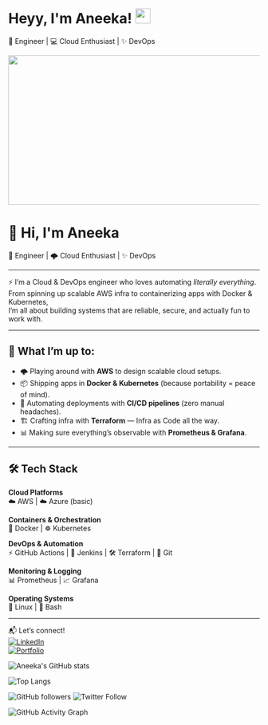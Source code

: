 # Heyy, I'm Aneeka! <img src="https://media.giphy.com/media/hvRJCLFzcasrR4ia7z/giphy.gif" width="30px">
🚀 Engineer | 💻 Cloud Enthusiast | ✨ DevOps 

<img src="https://media2.giphy.com/media/v1.Y2lkPTc5MGI3NjExaHNpZnpiempxdzlsYjE1YzJzZzZ3a2F1MGFuZ2xuZWc4cXl1MnpidSZlcD12MV9pbnRlcm5hbF9naWZfYnlfaWQmY3Q9Zw/ko7twHhomhk8E/giphy.gif" width="1050px" height="300px" />

# 👋 Hi, I'm Aneeka  

🚀 Engineer | 🌩️ Cloud Enthusiast | ✨ DevOps  

---

⚡ I’m a Cloud & DevOps engineer who loves automating *literally everything*.  
From spinning up scalable AWS infra to containerizing apps with Docker & Kubernetes,  
I’m all about building systems that are reliable, secure, and actually fun to work with.  

---

## 🔭 What I’m up to:
- 🌩️ Playing around with **AWS** to design scalable cloud setups.  
- 📦 Shipping apps in **Docker & Kubernetes** (because portability = peace of mind).  
- 🚀 Automating deployments with **CI/CD pipelines** (zero manual headaches).  
- 🏗️ Crafting infra with **Terraform** — Infra as Code all the way.  
- 📊 Making sure everything’s observable with **Prometheus & Grafana**.  

---

## 🛠 Tech Stack  

**Cloud Platforms**  
☁️ AWS | ☁️ Azure (basic)  

**Containers & Orchestration**  
🐳 Docker | ☸️ Kubernetes  

**DevOps & Automation**  
⚡ GitHub Actions | 🔧 Jenkins | 🛠️ Terraform | 🐙 Git  

**Monitoring & Logging**  
📊 Prometheus | 📈 Grafana  

**Operating Systems**  
🐧 Linux | 🐚 Bash  

---

📬 Let’s connect!  
[![LinkedIn](https://img.shields.io/badge/LinkedIn-blue?logo=linkedin&logoColor=white)](YOUR_LINKEDIN_URL)  
[![Portfolio](https://img.shields.io/badge/Portfolio-black?logo=github&logoColor=white)](YOUR_PORTFOLIO_URL)  



![Aneeka's GitHub stats](https://github-readme-stats.vercel.app/api?username=AneekaSA&show_icons=true&theme=radical)

![Top Langs](https://github-readme-stats.vercel.app/api/top-langs/?username=AneekaSA&layout=compact&theme=tokyonight)

![GitHub followers](https://img.shields.io/github/followers/AneekaSA?style=social)
![Twitter Follow](https://img.shields.io/twitter/follow/yourhandle?style=social)

![GitHub Activity Graph](https://github-readme-activity-graph.vercel.app/graph?username=AneekaSA&theme=dracula)
